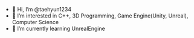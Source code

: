 - 👋 Hi, I’m @taehyun1234
- 👀 I’m interested in C++, 3D Programming, Game Engine(Unity, Unreal), Computer Science
- 🌱 I’m currently learning UnrealEngine

<!---
taehyun1234/taehyun1234 is a ✨ special ✨ repository because its `README.md` (this file) appears on your GitHub profile.
You can click the Preview link to take a look at your changes.
--->
